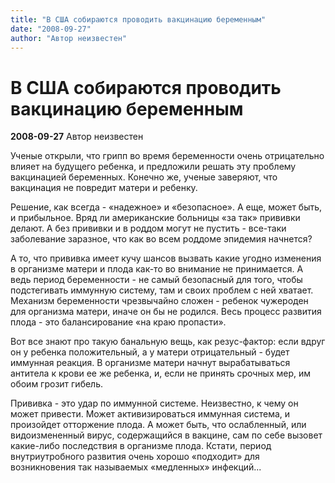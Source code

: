 ```yaml
---
title: "В США собираются проводить вакцинацию беременным"
date: "2008-09-27"
author: "Автор неизвестен"
---
```


# В США собираются проводить вакцинацию беременным

**2008-09-27** Автор неизвестен

Ученые открыли, что грипп во время беременности очень отрицательно влияет на будущего ребенка, и предложили решать эту проблему вакцинацией беременных. Конечно же, ученые заверяют, что вакцинация не повредит матери и ребенку.

Решение, как всегда - «надежное» и «безопасное». А еще, может быть, и прибыльное. Вряд ли американские больницы «за так» прививки делают. А без прививки и в роддом могут не пустить - все-таки заболевание заразное, что как во всем роддоме эпидемия начнется?

А то, что прививка имеет кучу шансов вызвать какие угодно изменения в организме матери и плода как-то во внимание не принимается. А ведь период беременности - не самый безопасный для того, чтобы подстегивать иммунную систему, там и своих проблем с ней хватает. Механизм беременности чрезвычайно сложен - ребенок чужероден для организма матери, иначе он бы не родился. Весь процесс развития плода - это балансирование «на краю пропасти».

Вот все знают про такую банальную вещь, как резус-фактор: если вдруг он у ребенка положительный, а у матери отрицательный - будет иммунная реакция. В организме матери начнут вырабатываться антитела к крови ее же ребенка, и, если не принять срочных мер, им обоим грозит гибель.

Прививка - это удар по иммунной системе. Неизвестно, к чему он может привести. Может активизироваться иммунная система, и произойдет отторжение плода. А может быть, что ослабленный, или видоизмененный вирус, содержащийся в вакцине, сам по себе вызовет какие-либо последствия в организме плода. Кстати, период внутриутробного развития очень хорошо «подходит» для возникновения так называемых «медленных» инфекций...
